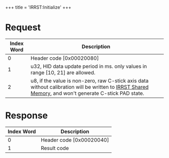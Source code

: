 +++
title = 'IRRST:Initialize'
+++

# Request

| Index Word | Description                                                                                                                                                                             |
|------------|-----------------------------------------------------------------------------------------------------------------------------------------------------------------------------------------|
| 0          | Header code \[0x00020080\]                                                                                                                                                              |
| 1          | u32, HID data update period in ms. only values in range \[10, 21\] are allowed.                                                                                                         |
| 2          | u8, if the value is non-zero, raw C-stick axis data without calibration will be written to [IRRST Shared Memory](IRRST_Shared_Memory "wikilink"), and won't generate C-stick PAD state. |

# Response

| Index Word | Description                |
|------------|----------------------------|
| 0          | Header code \[0x00020040\] |
| 1          | Result code                |